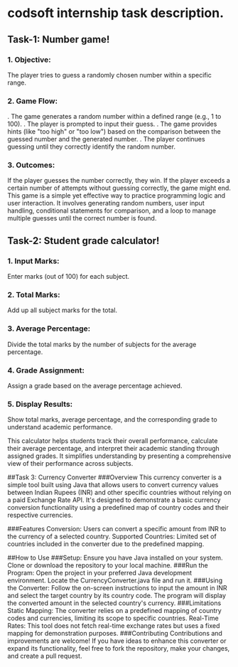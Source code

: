 # codsoft internship task description.
## Task-1: Number game!
### 1. Objective: 
The player tries to guess a randomly chosen number within a specific range.

### 2. Game Flow:
. The game generates a random number within a defined range (e.g., 1 to 100).
. The player is prompted to input their guess.
. The game provides hints (like "too high" or "too low") based on the comparison between the guessed number and the generated number.
. The player continues guessing until they correctly identify the random number.
### 3. Outcomes:
If the player guesses the number correctly, they win.
If the player exceeds a certain number of attempts without guessing correctly, the game might end.
This game is a simple yet effective way to practice programming logic and user interaction. It involves generating random numbers, user input handling, conditional statements for comparison, and a loop to manage multiple guesses until the correct number is found.

## Task-2: Student grade calculator!
### 1. Input Marks: 
Enter marks (out of 100) for each subject.
### 2. Total Marks: 
Add up all subject marks for the total.
### 3. Average Percentage:
Divide the total marks by the number of subjects for the average percentage.
### 4. Grade Assignment: 
Assign a grade based on the average percentage achieved.
### 5. Display Results:
Show total marks, average percentage, and the corresponding grade to understand academic performance.

This calculator helps students track their overall performance, calculate their average percentage, and interpret their academic standing through assigned grades. It simplifies understanding by presenting a comprehensive view of their performance across subjects.

##Task 3: Currency Converter
###Overview
This currency converter is a simple tool built using Java that allows users to convert currency values between Indian Rupees (INR) and other specific countries without relying on a paid Exchange Rate API. It's designed to demonstrate a basic currency conversion functionality using a predefined map of country codes and their respective currencies.

###Features
Conversion: Users can convert a specific amount from INR to the currency of a selected country.
Supported Countries: Limited set of countries included in the converter due to the predefined mapping.

##How to Use
###Setup:
Ensure you have Java installed on your system.
Clone or download the repository to your local machine.
###Run the Program:
Open the project in your preferred Java development environment.
Locate the CurrencyConverter.java file and run it.
###Using the Converter:
Follow the on-screen instructions to input the amount in INR and select the target country by its country code.
The program will display the converted amount in the selected country's currency.
###Limitations
Static Mapping: The converter relies on a predefined mapping of country codes and currencies, limiting its scope to specific countries.
Real-Time Rates: This tool does not fetch real-time exchange rates but uses a fixed mapping for demonstration purposes.
###Contributing
Contributions and improvements are welcome! If you have ideas to enhance this converter or expand its functionality, feel free to fork the repository, make your changes, and create a pull request.
